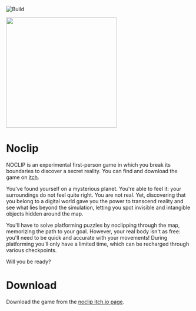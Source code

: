 ![Build](https://github.com/VDP-noclip/noclip/actions/workflows/build.yml/badge.svg?branch=develop)

<img src="https://user-images.githubusercontent.com/115568998/219373234-77d815c1-0852-468f-923c-6268f6df5613.png" width="300" align="center">

# Noclip
NOCLIP is an experimental first-person game in which you break its boundaries to discover a secret reality. You can find and download the game on [itch](https://polimi-game-collective.itch.io/noclip).

You've found yourself on a mysterious planet. You're able to feel it: your surroundings do not feel quite right. You are not real. Yet, discovering that you belong to a digital world gave you the power to transcend reality and see what lies beyond the simulation, letting you spot invisible and intangible objects hidden around the map.

You'll have to solve platforming puzzles by noclipping through the map, memorizing the path to your goal. However, your real body isn't as free: you'll need to be quick and accurate with your movements! During platforming you'll only have a limited time, which can be recharged through various checkpoints.

Will you be ready?

# Download
Download the game from the [noclip itch.io page](https://polimi-game-collective.itch.io/noclip).
